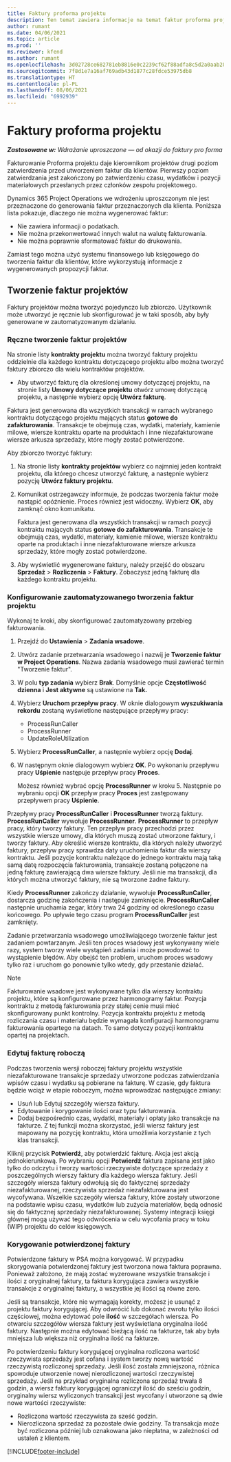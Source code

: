 ```yaml
---
title: Faktury proforma projektu
description: Ten temat zawiera informacje na temat faktur proforma projektu w Project Operations.
author: rumant
ms.date: 04/06/2021
ms.topic: article
ms.prod: ''
ms.reviewer: kfend
ms.author: rumant
ms.openlocfilehash: 3d02728ce682781eb8816e0c2239cf62f88adfa8c5d2a0aab280be053c2a5ae6
ms.sourcegitcommit: 7f8d1e7a16af769adb43d1877c28fdce53975db8
ms.translationtype: HT
ms.contentlocale: pl-PL
ms.lasthandoff: 08/06/2021
ms.locfileid: "6992939"
---
```

# <a name="proforma-project-pnvoices"></a>Faktury proforma projektu

_**Zastosowane w:** Wdrażanie uproszczone — od okazji do faktury pro forma_

Fakturowanie Proforma projektu daje kierownikom projektów drugi poziom zatwierdzenia przed utworzeniem faktur dla klientów. Pierwszy poziom zatwierdzania jest zakończony po zatwierdzeniu czasu, wydatków i pozycji materiałowych przesłanych przez członków zespołu projektowego.

Dynamics 365 Project Operations we wdrożeniu uproszczonym nie jest przeznaczone do generowania faktur przeznaczonych dla klienta. Poniższa lista pokazuje, dlaczego nie można wygenerować faktur:

- Nie zawiera informacji o podatkach.
- Nie można przekonwertować innych walut na walutę fakturowania.
- Nie można poprawnie sformatować faktur do drukowania.

Zamiast tego można użyć systemu finansowego lub księgowego do tworzenia faktur dla klientów, które wykorzystują informacje z wygenerowanych propozycji faktur.

## <a name="creating-project-invoices"></a>Tworzenie faktur projektów

Faktury projektów można tworzyć pojedynczo lub zbiorczo. Użytkownik może utworzyć je ręcznie lub skonfigurować je w taki sposób, aby były generowane w zautomatyzowanym działaniu.

### <a name="manually-create-project-invoices"></a>Ręczne tworzenie faktur projektów 

Na stronie listy **kontrakty projektu** można tworzyć faktury projektu oddzielnie dla każdego kontraktu dotyczącego projektu albo można tworzyć faktury zbiorczo dla wielu kontraktów projektów.

   - Aby utworzyć fakturę dla określonej umowy dotyczącej projektu, na stronie listy **Umowy dotyczące projektu** otwórz umowę dotyczącą projektu, a następnie wybierz opcję **Utwórz fakturę**.

   Faktura jest generowana dla wszystkich transakcji w ramach wybranego kontraktu dotyczącego projektu mających status **gotowe do zafakturowania**. Transakcje te obejmują czas, wydatki, materiały, kamienie milowe, wiersze kontraktu oparte na produktach i inne niezafakturowane wiersze arkusza sprzedaży, które mogły zostać potwierdzone.

Aby zbiorczo tworzyć faktury:

1. Na stronie listy **kontrakty projektów** wybierz co najmniej jeden kontrakt projektu, dla którego chcesz utworzyć fakturę, a następnie wybierz pozycję **Utwórz faktury projektu**.
2. Komunikat ostrzegawczy informuje, że podczas tworzenia faktur może nastąpić opóźnienie. Proces również jest widoczny. Wybierz **OK**, aby zamknąć okno komunikatu.

   Faktura jest generowana dla wszystkich transakcji w ramach pozycji kontraktu mających status **gotowe do zafakturowania**. Transakcje te obejmują czas, wydatki, materiały, kamienie milowe, wiersze kontraktu oparte na produktach i inne niezafakturowane wiersze arkusza sprzedaży, które mogły zostać potwierdzone.

3. Aby wyświetlić wygenerowane faktury, należy przejść do obszaru **Sprzedaż** \> **Rozliczenia** \> **Faktury**. Zobaczysz jedną fakturę dla każdego kontraktu projektu.

### <a name="set-up-automated-creation-of-project-invoices"></a>Konfigurowanie zautomatyzowanego tworzenia faktur projektu 

Wykonaj te kroki, aby skonfigurować zautomatyzowany przebieg fakturowania.

1. Przejdź do **Ustawienia** \> **Zadania wsadowe**.
2. Utwórz zadanie przetwarzania wsadowego i nazwij je **Tworzenie faktur w Project Operations**. Nazwa zadania wsadowego musi zawierać termin "Tworzenie faktur".
3. W polu **typ zadania** wybierz **Brak**. Domyślnie opcje **Częstotliwość dzienna** i **Jest aktywne** są ustawione na **Tak.**
4. Wybierz **Uruchom przepływ pracy**. W oknie dialogowym **wyszukiwania rekordu** zostaną wyświetlone następujące przepływy pracy:

    - ProcessRunCaller
    - ProcessRunner
    - UpdateRoleUtilization

5. Wybierz **ProcessRunCaller**, a następnie wybierz opcję **Dodaj**.
6. W następnym oknie dialogowym wybierz **OK**. Po wykonaniu przepływu pracy **Uśpienie** następuje przepływ pracy **Proces**.

    Możesz również wybrać opcję **ProcessRunner** w kroku 5. Następnie po wybraniu opcji **OK** przepływ pracy **Proces** jest zastępowany przepływem pracy **Uśpienie**.

Przepływy pracy **ProcessRunCaller** i **ProcessRunner** tworzą faktury. **ProcessRunCaller** wywołuje **ProcessRunner**. **ProcessRunner** to przepływ pracy, który tworzy faktury. Ten przepływ pracy przechodzi przez wszystkie wiersze umowy, dla których muszą zostać utworzone faktury, i tworzy faktury. Aby określić wiersze kontraktu, dla których należy utworzyć faktury, przepływ pracy sprawdza daty uruchomienia faktur dla wierszy kontraktu. Jeśli pozycje kontraktu należące do jednego kontraktu mają taką samą datę rozpoczęcia fakturowania, transakcje zostaną połączone na jedną fakturę zawierającą dwa wiersze faktury. Jeśli nie ma transakcji, dla których można utworzyć faktury, nie są tworzone żadne faktury.

Kiedy **ProcessRunner** zakończy działanie, wywołuje **ProcessRunCaller**, dostarcza godzinę zakończenia i następuje zamknięcie. **ProcessRunCaller** następnie uruchamia zegar, który trwa 24 godziny od określonego czasu końcowego. Po upływie tego czasu program **ProcessRunCaller** jest zamknięty.

Zadanie przetwarzania wsadowego umożliwiającego tworzenie faktur jest zadaniem powtarzanym. Jeśli ten proces wsadowy jest wykonywany wiele razy, system tworzy wiele wystąpień zadania i może powodować to wystąpienie błędów. Aby obejść ten problem, uruchom proces wsadowy tylko raz i uruchom go ponownie tylko wtedy, gdy przestanie działać.

> [!NOTE]
> Fakturowanie wsadowe jest wykonywane tylko dla wierszy kontraktu projektu, które są konfigurowane przez harmonogramy faktur. Pozycja kontraktu z metodą fakturowania przy stałej cenie musi mieć skonfigurowany punkt kontrolny. Pozycja kontraktu projektu z metodą rozliczania czasu i materiału będzie wymagała konfiguracji harmonogramu fakturowania opartego na datach. To samo dotyczy pozycji kontraktu opartej na projektach.      
 
### <a name="edit-a-draft-invoice"></a>Edytuj fakturę roboczą

Podczas tworzenia wersji roboczej faktury projektu wszystkie niezafakturowane transakcje sprzedaży utworzone podczas zatwierdzania wpisów czasu i wydatku są pobierane na fakturę. W czasie, gdy faktura będzie wciąż w etapie roboczym, można wprowadzać następujące zmiany:

- Usuń lub Edytuj szczegóły wiersza faktury.
- Edytowanie i korygowanie ilości oraz typu fakturowania.
- Dodaj bezpośrednio czas, wydatki, materiały i opłaty jako transakcje na fakturze. Z tej funkcji można skorzystać, jeśli wiersz faktury jest mapowany na pozycję kontraktu, która umożliwia korzystanie z tych klas transakcji.

Kliknij przycisk **Potwierdź**, aby potwierdzić fakturę. Akcja jest akcją jednokierunkową. Po wybraniu opcji **Potwierdź** faktura zapisana jest jako tylko do odczytu i tworzy wartości rzeczywiste dotyczące sprzedaży z poszczególnych wierszy faktury dla każdego wiersza faktury. Jeśli szczegóły wiersza faktury odwołują się do faktycznej sprzedaży niezafakturowanej, rzeczywista sprzedaż niezafakturowana jest wycofywana. Wszelkie szczegóły wiersza faktury, które zostały utworzone na podstawie wpisu czasu, wydatków lub zużycia materiałów, będą odnosić się do faktycznej sprzedaży niezafakturowanej. Systemy integracji księgi głównej mogą używać tego odwrócenia w celu wycofania pracy w toku (WIP) projektu do celów księgowych.

### <a name="correct-a-confirmed-invoice"></a>Korygowanie potwierdzonej faktury

Potwierdzone faktury w PSA można korygować. W przypadku skorygowania potwierdzonej faktury jest tworzona nowa faktura poprawna. Ponieważ założono, że mają zostać wyzerowane wszystkie transakcje i ilości z oryginalnej faktury, ta faktura korygująca zawiera wszystkie transakcje z oryginalnej faktury, a wszystkie jej ilości są równe zero.

Jeśli są transakcje, które nie wymagają korekty, możesz je usunąć z projektu faktury korygującej. Aby odwrócić lub dokonać zwrotu tylko ilości częściowej, można edytować pole **ilość** w szczegółach wiersza. Po otwarciu szczegółów wiersza faktury jest wyświetlana oryginalna ilość faktury. Następnie można edytować bieżącą ilość na fakturze, tak aby była mniejsza lub większa niż oryginalna ilość na fakturze.

Po potwierdzeniu faktury korygującej oryginalna rozliczona wartość rzeczywista sprzedaży jest cofana i system tworzy nową wartość rzeczywistą rozliczonej sprzedaży. Jeśli ilość została zmniejszona, różnica spowoduje utworzenie nowej nierozliczonej wartości rzeczywistej sprzedaży. Jeśli na przykład oryginalna rozliczona sprzedaż trwała 8 godzin, a wiersz faktury korygującej ograniczył ilość do sześciu godzin, oryginalny wiersz wyliczonych transakcji jest wycofany i utworzone są dwie nowe wartości rzeczywiste:

- Rozliczona wartość rzeczywista za sześć godzin.
- Nierozliczona sprzedaż za pozostałe dwie godziny. Ta transakcja może być rozliczona później lub oznakowana jako niepłatna, w zależności od ustaleń z klientem.



[!INCLUDE[footer-include](../../includes/footer-banner.md)]
